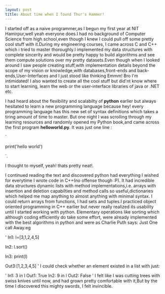 ```yaml
---
layout: post
title: About time when I found Thor's Hammer!
---
```


I started off as a naive programmer,as I begun my first year at NIT Hamirpur,well yeah everyone does.I had no background of Computer Science from high
school,even though I knew I could pull off some pretty cool stuff with it.During my engineering courses, I came across C and C++
which i tried to master thoroughly.I implemented my data structures with complete sincerity and would be pretty happy to build
algorithms and see them compute solutions over my pretty datasets.Even though when I looked around I saw people creating stuff,with
implementation details beyond the scope of my vision or knowledge,with databases,front-ends and back-ends,User-Interfaces and I just stood like thinking
Emmm! Bro I'm intimidated! I also wanted to create all the cool stuff but did'nt know where to start learning, learn the web or the user-interface libraries
of java or .NET etc.

<div class="divider"></div>

I had heard about the flexibility and scalabilty of **python** earlier but always hesitated to learn a new programming language
because hey! every programming language has this new set of syntax definitions which takes a tiring amount of time to master.
But one night I was scrolling through my learning resources and randomly opened my Python book,and came across the first program **helloworld.py**.
It was just one line :


`

print('hello world')

`.

I thought to myself, yeah! thats pretty neat!.

<div class="divider"></div>

I continued reading the text and discovered python had everything I wished for everytime I wrote code in C++(no offense though :P). It had incredible data structures dynamic lists with method implementations,i.e. arrays with insertion and deletion capabilties and method calls so useful,dictionaries which helped me map anything to almost anything with minimal syntax. I could return arrays from functions, I had sets and tuples.I practiced object oriented programming in C++ earlier but never really realized its usability until I started working with python. Elementary operations like sorting which although coding efficiently do take some effort, were already implemented with the best algorithms in python and were as Charlie Puth says:  Just One call Away.eg

'
In1: l=[3,1,2,4,5]

In2: l.sort()

In3: print(l)

Out3:[1,2,3,4,5]
'
I could check whether an element existed in a list with just:

'
In1: 3 in l
Out1: True
In2: 9 in l
Out2: False
'
I felt like I was cutting trees with swiss knives until now, and had grown pretty comfortable with it,But by the time I discovered this mighty swords, I felt invincible.
